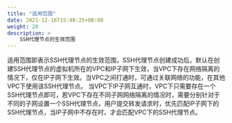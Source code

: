```yaml
---
title: "适用范围"
date: 2021-12-16T15:48:25+08:00
weight: 20
description: >
    SSH代理节点的生效范围
---
```


适用范围即表示SSH代理节点的生效范围，SSH代理节点创建成功后，默认在创建SSH代理节点的虚拟机所在的VPC和IP子网下生效，当VPC下存在网络隔离的情况下，仅在IP子网下生效。当VPC之间打通时，可通过关联网络的功能，在其他VPC下使用该SSH代理节点。
当VPC下IP子网互通时，VPC下只需要存在一个SSH代理节点即可，若VPC下存在不同子网网络隔离的情况时，需要分别针对于不同的子网设置一个SSH代理节点，用户提交转发请求时，优先匹配IP子网下的SSH代理节点，当IP子网中不存在时，才会匹配VPC下的SSH代理节点。